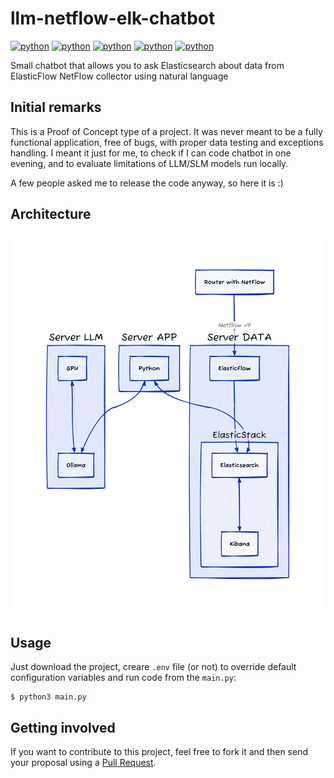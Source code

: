 # llm-netflow-elk-chatbot

[![python](https://img.shields.io/badge/Python-3.9-3776AB.svg?style=flat&logo=python&logoColor=white)](https://www.python.org)
[![python](https://img.shields.io/badge/Python-3.10-3776AB.svg?style=flat&logo=python&logoColor=white)](https://www.python.org)
[![python](https://img.shields.io/badge/Python-3.11-3776AB.svg?style=flat&logo=python&logoColor=white)](https://www.python.org)
[![python](https://img.shields.io/badge/Python-3.12-3776AB.svg?style=flat&logo=python&logoColor=white)](https://www.python.org)
[![python](https://img.shields.io/badge/Python-3.13-3776AB.svg?style=flat&logo=python&logoColor=white)](https://www.python.org)

Small chatbot that allows you to ask Elasticsearch about data from ElasticFlow NetFlow collector using natural language

## Initial remarks

This is a Proof of Concept type of a project. It was never meant to be a fully functional application, free of bugs, with proper data testing and exceptions handling. I meant it just for me, to check if I can code chatbot in one evening, and to evaluate limitations of LLM/SLM models run locally. 

A few people asked me to release the code anyway, so here it is :) 

## Architecture

![](Architecure-Diagram.png)

## Usage

Just download the project, creare ```.env``` file (or not) to override default configuration variables and run code from the ```main.py```:

```shell
$ python3 main.py
```

## Getting involved

If you want to contribute to this project, feel free to fork it and then send your proposal using a [Pull Request](https://github.com/WojciechowskiPiotr/llm-netflow-elk-chatbot/pulls).
